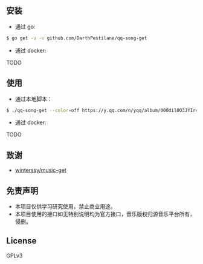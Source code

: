 ## 安装

- 通过 go:

```sh
$ go get -u -v github.com/DarthPestilane/qq-song-get
```

- 通过 docker:

TODO

## 使用

- 通过本地脚本：

```sh
$ ./qq-song-get --color=off https://y.qq.com/n/yqq/album/000dilOO3JYIr4.html
```

- 通过 docker:

TODO

## 致谢

- [winterssy/music-get](https://github.com/winterssy/music-get)

## 免责声明

- 本项目仅供学习研究使用，禁止商业用途。
- 本项目使用的接口如无特别说明均为官方接口，音乐版权归源音乐平台所有，侵删。

## License

GPLv3
